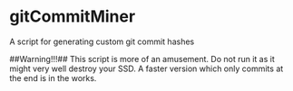 # gitCommitMiner
A script for generating custom git commit hashes

##Warning!!!##
This script is more of an amusement.  Do not run it as it might very well destroy your SSD.  A faster version which only commits at the end is in the works.
